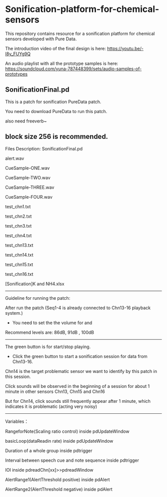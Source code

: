 # Sonification-platform-for-chemical-sensors
This repository contains resource for a sonification platform for chemical sensors developed with Pure Data.

The introduction video of the final design is here: https://youtu.be/-I8y_FUYg9Q

An audio playlist with all the prototype samples is here: https://soundcloud.com/yuna-787448399/sets/audio-samples-of-prototypes


## SonificationFinal.pd
This is a patch for sonification PureData patch.

You need to download PureData to run this patch.

also need freeverb~

block size 256 is recommended.
------------------------------------------------------------------------------------------------------------------
Files Description:
SonificationFinal.pd                		<executable puredata patch>

alert.wav				<audio sample for the patch>

CueSample-ONE.wav		<audio sample for the patch>

CueSample-TWO.wav		<audio sample for the patch>

CueSample-THREE.wav		<audio sample for the patch>

CueSample-FOUR.wav		<audio sample for the patch>

test_chn1.txt			<dataset for channel1>

test_chn2.txt			<dataset for channel2>

test_chn3.txt			<dataset for channel3>

test_chn4.txt			<dataset for channel4>

test_chn13.txt			<dataset for channel13>

test_chn14.txt			<dataset for channel14>

test_chn15.txt			<dataset for channel15>

test_chn16.txt			<dataset for channel16>

[Sonification]K and NH4.xlsx		<original dataset>

________________________________________________________________________________________________________
Guideline for running the patch:

After run the patch (Seq1-4 is already connected to Chn13-16 playback system.)

- You need to set the the volume for <CHN13-16> <Speech Cues> and <Click Sound>

Recommend levels are:                         86dB,               91dB   ,                       100dB

- - - - - - - - - - - - - - - - - - - - - - - - - - - - - - - - - - - - - - - - - - - - - - - - - - - - - - - - - - - - - - - - - - - - - - - - - - -

The green button is for start/stop playing.

- Click the green button to start a sonification session for data from Chn13-16.

Chn14 is the target problematic sensor we want to identify by this patch in this session.

Click sounds will be observed in the beginning of a session for about 1 minute in other sensors Chn13, Chn15 and Chn16

But for Chn14, click sounds still frequently appear after 1 minute, which indicates it is problematic (acting very noisy) 

- - - - - - - - - - - - - - - - - - - - - - - - - - - - - - - - - - - - - - - - - - - - - - - - - - - - - - - - - - - - - - - - - - - - - - - - - - -
Variables：

RangeforNote(Scaling ratio control)  			inside pdUpdateWindow

basicLoop(dataReadin rate)                			inside pdUpdateWindow

Duration of a whole group                  			inside pdtrigger

Interval between speech cue and note sequence 	inside pdtrigger

IOI						inside pdreadChn[xx]>>pdreadWindow

AlertRange1(AlertThreshold positive)			inside pdAlert

AlertRange2(AlertThreshold negative)			inside pdAlert
